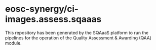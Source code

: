 # eosc-synergy/ci-images.assess.sqaaas
This repository has been generated by the SQAaaS platform to run the pipelines
for the operation of the
Quality Assessment & Awarding (QAA)
module.